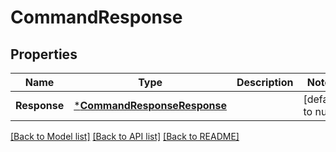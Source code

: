 # CommandResponse

## Properties
Name | Type | Description | Notes
------------ | ------------- | ------------- | -------------
**Response** | [***CommandResponseResponse**](CommandResponse_response.md) |  | [default to null]

[[Back to Model list]](../README.md#documentation-for-models) [[Back to API list]](../README.md#documentation-for-api-endpoints) [[Back to README]](../README.md)


